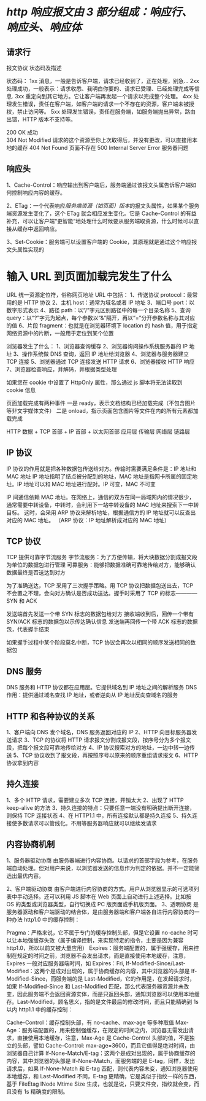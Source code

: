 # _http 响应报文由 3 部分组成：响应行、响应头、响应体_

## 请求行

报文协议 状态码及描述

状态码：
1xx 消息，一般是告诉客户端，请求已经收到了，正在处理，别急...
2xx 处理成功，一般表示：请求收悉、我明白你要的、请求已受理、已经处理完成等信息.
3xx 重定向到其它地方。它让客户端再发起一个请求以完成整个处理。
4xx 处理发生错误，责任在客户端，如客户端的请求一个不存在的资源，客户端未被授权，禁止访问等。
5xx 处理发生错误，责任在服务端，如服务端抛出异常，路由出错，HTTP 版本不支持等。

200 OK 成功  
304 Not Modified 请求的这个资源至你上次取得后，并没有更改，可以直接用本地的缓存
404 Not Found 页面不存在
500 Internal Server Error 服务器问题

## 响应头

1、Cache-Control：响应输出到客户端后，服务端通过该报文头属告诉客户端如何控制响应内容的缓存。

2、ETag：一个代表响应*服务端资源（如页面）版本*的报文头属性，如果某个服务端资源发生变化了，这个 ETag 就会相应发生变化。它是 Cache-Control 的有益补充，可以让客户端“更智能”地处理什么时候要从服务端取资源，什么时候可以直接从缓存中返回响应。

3、Set-Cookie：服务端可以设置客户端的 Cookie，其原理就是通过这个响应报文头属性实现的

# 输入 URL 到页面加载完发生了什么

URL 统一资源定位符，俗称网页地址
URL 中包括：
1、传送协议 protocol：最常用的是 HTTP 协议
2、主机 host：通常为域名或者 IP 地址
3、端口号 port：以数字形式表示
4、路径 path：以“/”字元区别路径中的每一个目录名称
5、查询 query：以“?”字元为起点，每个参数以“&”隔开，再以“=”分开参数名称与其对应的值
6、片段 fragment：也就是在浏览器环境下 location 的 hash 值，用于指定网络资源中的片断，一般用于定位到某个位置

浏览器发生了什么：
1、浏览器查询缓存
2、浏览器询问操作系统服务器的 IP 地址
3、操作系统做 DNS 查询，返回 IP 地址给浏览器
4、浏览器与服务器建立 TCP 连接
5、浏览器通过 TCP 连接发送 HTTP 请求
6、浏览器接收 HTTP 响应
7、浏览器检查响应，并解码，并根据类型处理

如果您在 cookie 中设置了 HttpOnly 属性，那么通过 js 脚本将无法读取到 cookie 信息

页面加载完成有两种事件
一是 ready，表示文档结构已经加载完成（不包含图片等非文字媒体文件）
二是 onload，指示页面包含图片等文件在内的所有元素都加载完成

HTTP 数据 + TCP 首部 + IP 首部 + 以太网首部
应用层 传输层 网络层 链路层

## IP 协议

IP 协议的作用就是把各种数据包传送给对方。传输时需要满足条件是：IP 地址和 MAC 地址
IP 地址指明了结点被分配到的地址，MAC 地址是指网卡所属的固定地址。IP 地址可以和 MAC 地址进行配对。IP 可变，MAC 不可变

IP 间通信依赖 MAC 地址。在网络上，通信的双方在同一局域网内的情况很少，通常需要中转设备，中转时，会利用下一站中转设备的 MAC 地址来搜索下一中转目标。
这时，会采用 ARP 协议来解析地址，根据通信方的 IP 地址就可以反查出对应的 MAC 地址。
（ARP 协议：IP 地址解析成对应的 MAC 地址）

## TCP 协议

TCP 提供可靠字节流服务
字节流服务：为了方便传输，将大块数据分割成报文段为单位的数据包进行管理
可靠服务：能够把数据准确可靠地传给对方，能够确认数据最终是否送达到对方

为了准确送达，TCP 采用了三次握手策略。用 TCP 协议把数据包送出去，TCP 不会置之不理，会向对方确认是否成功送达。握手时采用了 TCP 的标志————SYN 和 ACK

发送端首先发送一个带 SYN 标志的数据包给对方
接收端收到后，回传一个带有 SYN/ACK 标志的数据包以示传达确认信息
发送端再回传一个带 ACK 标志的数据包，代表握手结束

如果握手过程中某个阶段莫名中断，TCP 协议会再次以相同的顺序发送相同的数据包

## DNS 服务

DNS 服务和 HTTP 协议都在应用层。它提供域名到 IP 地址之间的解析服务
DNS 作用：提供通过域名查找 IP 地址，或者逆向从 IP 地址反向查域名的服务

## HTTP 和各种协议的关系

1、客户端向 DNS 发个域名，DNS 服务返回对应的 IP
2、HTTP 向目标服务器发送请求
3、TCP 的协议将 HTTP 请求报文分割成报文段，按序号分为多个报文段，把每个报文段可靠地传给对方
4、IP 协议搜索对方的地址，一边中转一边传送
5、TCP 协议收到了报文段，再按照序号以原来的顺序重组请求报文
6、HTTP 协议拿到内容

## 持久连接

1、多个 HTTP 请求，需要建立多次 TCP 连接，开销太大
2、出现了 HTTP keep-alive 的方法
3、持久连接的特点：只要任意一端没有明确提出断开连接，则保持 TCP 连接状态
4、在 HTTP1.1 中，所有连接默认都是持久连接
5、持久连接使多数请求可以管线化。不用等服务器响应就可以继续发请求

## 内容协商机制

1、服务器驱动协商
由服务器端进行内容协商。以请求的首部字段为参考，在服务端自动处理。但对用户来说，以浏览器发送的信息作为判定的依据。并不一定能筛选出最优内容。

2、客户端驱动协商
由客户端进行内容协商的方式。用户从浏览器显示的可选项列表中手动选择。还可以利用 JS 脚本在 Web 页面上自动进行上述选择。比如按 OS 的类型或浏览器类型，自行切换成 PC 版页面或手机版页面。
3、透明协商
是服务器驱动和客户端驱动的结合体，是由服务器端和客户端各自进行内容协商的一种办法
http1.0 中的缓存控制：

Pragma：严格来说，它不属于专门的缓存控制头部，但是它设置 no-cache 时可以让本地强缓存失效（属于编译控制，来实现特定的指令，主要是因为兼容 http1.0，所以以前又被大量应用）
Expires：服务端配置的，属于强缓存，用来控制在规定的时间之前，浏览器不会发出请求，而是直接使用本地缓存，注意，Expires 一般对应服务器端时间，如 Expires：Fri,
If-Modified-Since/Last-Modified：这两个是成对出现的，属于协商缓存的内容，其中浏览器的头部是 If-Modified-Since，而服务端的是 Last-Modified，它的作用是，在发起请求时，如果 If-Modified-Since 和 Last-Modified 匹配，那么代表服务器资源并未改变，因此服务端不会返回资源实体，而是只返回头部，通知浏览器可以使用本地缓存。Last-Modified，顾名思义，指的是文件最后的修改时间，而且只能精确到 1s 以内
http1.1 中的缓存控制：

Cache-Control：缓存控制头部，有 no-cache、max-age 等多种取值
Max-Age：服务端配置的，用来控制强缓存，在规定的时间之内，浏览器无需发出请求，直接使用本地缓存，注意，Max-Age 是 Cache-Control 头部的值，不是独立的头部，譬如 Cache-Control: max-age=3600，而且它值得是绝对时间，由浏览器自己计算
If-None-Match/E-tag：这两个是成对出现的，属于协商缓存的内容，其中浏览器的头部是 If-None-Match，而服务端的是 E-tag，同样，发出请求后，如果 If-None-Match 和 E-tag 匹配，则代表内容未变，通知浏览器使用本地缓存，和 Last-Modified 不同，E-tag 更精确，它是类似于指纹一样的东西，基于 FileEtag INode Mtime Size 生成，也就是说，只要文件变，指纹就会变，而且没有 1s 精确度的限制。
